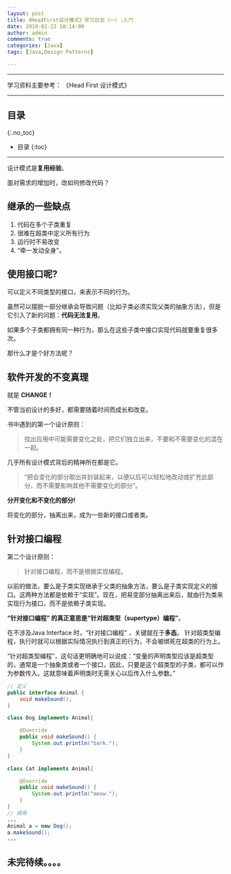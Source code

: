```yaml
---
layout: post
title: 《HeadFirst设计模式》学习日志（一）:入门
date: 2019-02-22 10:14:00
author: admin
comments: true
categories: [Java]
tags: [Java,Design Patterns]

---
```




<!-- more -->

------

学习资料主要参考： 《Head First 设计模式》

------

## 目录
{:.no_toc}

* 目录
{:toc}

------

设计模式是**复用经验**。

面对需求的增加时，改如何修改代码？

## 继承的一些缺点

1. 代码在多个子类重复
2. 很难在超类中定义所有行为
3. 运行时不易改变
4. “牵一发动全身”。

## 使用接口呢?

可以定义不同类型的接口，来表示不同的行为。

虽然可以摆脱一部分继承会导致问题（比如子类必须实现父类的抽象方法），但是它引入了新的问题：**代码无法复用**。

如果多个子类都拥有同一种行为，那么在这些子类中接口实现代码就要重复很多次。

那什么才是个好方法呢？

## 软件开发的不变真理

就是 **CHANGE！**

不管当初设计的多好，都需要随着时间而成长和改变。

书中遇到的第一个设计原则：

> 找出应用中可能需要变化之处，把它们独立出来，不要和不需要变化的混在一起。

几乎所有设计模式背后的精神所在都是它。

> “把会变化的部分取出并封装起来，以便以后可以轻松地改动或扩充此部分，而不需要影响其他不需要变化的部分”。

**分开变化和不变化的部分!**

将变化的部分，抽离出来，成为一些新的接口或者类。

## 针对接口编程

第二个设计原则：

> 针对接口编程，而不是根据实现编程。

以前的做法，要么是子类实现继承于父类的抽象方法，要么是子类实现定义的接口。这两种方法都是依赖于“实现”。现在，把易变部分抽离出来后，就由行为类来实现行为接口，而不是依赖子类实现。

**“针对接口编程” 的真正意思是“针对超类型（supertype）编程”**。

在不涉及Java Interface 时，“针对接口编程” ，关键就在于**多态**。 针对超类型编程，执行时就可以根据实际情况执行到真正的行为，不会被绑死在超类的行为上。

“针对超类型编程”，这句话更明确地可以说成：“变量的声明类型应该是超类型的，通常是一个抽象类或者一个接口，因此，只要是这个超类型的子类，都可以作为参数传入。这就意味着声明类时无需关心以后传入什么参数。”

```java
// 定义
public interface Animal {
    void makeSound();
}

class Dog implements Animal{

    @Override
    public void makeSound() {
        System.out.println("bark.");
    }
}

class Cat implements Animal{

    @Override
    public void makeSound() {
        System.out.println("meow.");
    }
}
// 调用
...
Animal a = new Dog();
a.makeSound();
...
```



## 未完待续。。。。
